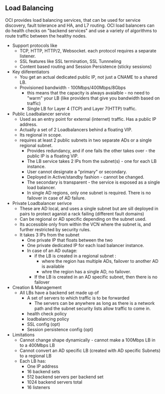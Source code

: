 ## Load Balancing

OCI provides load balancing services, that can be used for service discovery, fault tolerance and HA, and L7 routing.
OCI load balancers can do health checks on "backend services" and use a variety of algorithms to route traffic between the healthy nodes.

* Support protocols like
  * TCP, HTTP, HTTP/2, Websocket. each protocol requires a separate listener. 
  * SSL features like SSL termination, SSL Tunnneling
  * Content based routing and Session Persistence (sticky sessions)
* Key diiferentiators
  * You get an actual dedicated public IP, not just a CNAME to a shared LB.
  * Provisioned bandwidth - 100Mbps/400Mbps/8Gbps
    * this means that the capacity is always avaialble - no need to "warm" your LB (like providers that give you bandwidth based on traffic)
    * Single LB for Layer 4 (TCP) and Layer 7(HTTP)  traffic.
* Public Loadbalancer service
  * Used as an entry point for external (internet) traffic. Has a public IP address.
  * Actually a set of 2 Loadbalancers behind a floating VIP.
  * Its regional in scope.
  * requires at least 2 public subnets in two separate ADs or a single regional subnet.
    * Provides redundancy, and if one fails the other takes over - the public IP is a floating VIP.
    * The LB service takes 2 IPs from the subnet(s) - one for each LB instance.
    * User cannot designate a "primary" or secondary.
    * Deployed in Active/standby fashion - cannot be changed.
    * The secondary is transparent - the service is exposed as a single load balancer.
    * In single AD regions, only one subnet is required. There is no failover in case of AD failure.
* Private Loadbalancer serivce
  * These are AD local, and uses a single subnet but are sill deployed in pairs to protect aganist a rack failing (different fault domains)
  * Can be regional or AD specific depending on the subnet used.
  * Its accessible only from within the VCN where the subnet is, and further restricted by security rules.
  * It takes 3 IPs from the subnet
    * One private IP that floats between the two
    * One private dedicated IP for each load balancer instance.
    * In case of an AD outage:
      * if the LB is created in a regional subnet :
        * where the region has multiple ADs, failover to another AD is available
        * whre the region has a single AD, no failover.
      * If the LB is created in an AD specific subnet, then there is no failover
* Creation & Management
  * All LBs have a backend set made up of
    * A set of servers to which traffic is to be forwarded
      * The servers can be anywhere as long as there is a network path and the subnet security lists allow traffic to come in.
    * health check policy
    * loadbalancing policy
    * SSL config (opt)
    * Session persistence config (opt)
* Limitations
  * Cannot change shape dynamically - cannot make a 100Mbps LB in to a 400Mbps LB
  * Cannot convert an AD specific LB (created with AD specific Subnets) to a regional LB
  * Each LB has:
    * One IP address
    * 16 backend sets
    * 512 backend servers per backend set
    * 1024 backend servers total
    * 16 listeners
